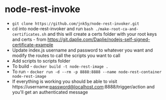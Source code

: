 # node-rest-invoke
* `git clone https://github.com/jnk5y/node-rest-invoker.git`
* cd into node-rest-invoker and run `bash ./make-root-ca-and-certificates.sh` and this will create a certs folder with your root keys and certs - from https://git.daplie.com/Daplie/nodejs-self-signed-certificate-example
* Update index.js username and password to whatever you want and modify the routes to call the scripts you want to call
* Add scripts to scripts folder
* To build - `docker build -t node-rest-image .`
* To run - `docker run -d --rm -p 8888:8888 --name node-rest-container node-rest-image`
* If everything is working you should be able to visit https://username:password@localhost.com:8888/trigger/action and you'll get an authenticated message
